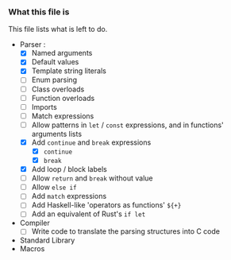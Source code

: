 ### What this file is
This file lists what is left to do.
- Parser :
  - [x] Named arguments
  - [x] Default values
  - [x] Template string literals
  - [ ] Enum parsing
  - [ ] Class overloads
  - [ ] Function overloads
  - [ ] Imports
  - [ ] Match expressions
  - [ ] Allow patterns in `let` / `const` expressions, and in functions' arguments lists
  - [x] Add `continue` and `break` expressions
    - [x] `continue`
    - [x] `break`
  - [x] Add loop / block labels
  - [ ] Allow `return` and `break` without value
  - [ ] Allow `else if`
  - [ ] Add `match` expressions
  - [ ] Add Haskell-like 'operators as functions' `${+}`
  - [ ] Add an equivalent of Rust's `if let`
- Compiler
  - [ ] Write code to translate the parsing structures into C code
- Standard Library
- Macros
